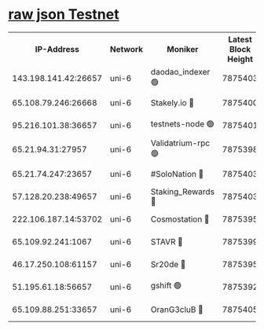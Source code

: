 [raw json Testnet](https://rpc-check.junot.stavr.tech/junot/rpc-junot-result.json)
=


<table><tr><th>IP-Address</th><th>Network</th><th>Moniker</th><th>Latest Block Height</th><th>Earliest Block Height</th><th>Catching Up</th><th>Tx Index</th><th>Voting Power</th><th>Scan Time</th></tr><tr><td>143.198.141.42:26657</td><td>uni-6</td><td>daodao_indexer 🟢</td><td>7875403</td><td>1</td><td>False</td><td>off</td><td>0</td><td>2024-02-10T23:40:45.538873419UTC</td></tr><tr><td>65.108.79.246:26668</td><td>uni-6</td><td>Stakely.io 🔴</td><td>7875400</td><td>1570872</td><td>False</td><td>on</td><td>1766821</td><td>2024-02-10T23:40:35.718095786UTC</td></tr><tr><td>95.216.101.38:36657</td><td>uni-6</td><td>testnets-node 🟢</td><td>7875401</td><td>1615130</td><td>False</td><td>on</td><td>0</td><td>2024-02-10T23:40:38.096332701UTC</td></tr><tr><td>65.21.94.31:27957</td><td>uni-6</td><td>Validatrium-rpc 🟢</td><td>7875398</td><td>2943363</td><td>False</td><td>on</td><td>0</td><td>2024-02-10T23:40:30.847464645UTC</td></tr><tr><td>65.21.74.247:23657</td><td>uni-6</td><td>#SoloNation 🔴</td><td>7875403</td><td>5208001</td><td>False</td><td>on</td><td>112</td><td>2024-02-10T23:40:44.658999873UTC</td></tr><tr><td>57.128.20.238:49657</td><td>uni-6</td><td>Staking_Rewards 🔴</td><td>7875403</td><td>6514618</td><td>False</td><td>on</td><td>1008</td><td>2024-02-10T23:40:45.827530475UTC</td></tr><tr><td>222.106.187.14:53702</td><td>uni-6</td><td>Cosmostation 🔴</td><td>7875395</td><td>7473037</td><td>False</td><td>on</td><td>109003</td><td>2024-02-10T23:40:28.450898307UTC</td></tr><tr><td>65.109.92.241:1067</td><td>uni-6</td><td>STAVR 🔴</td><td>7875399</td><td>7502372</td><td>False</td><td>on</td><td>6054</td><td>2024-02-10T23:40:35.328463836UTC</td></tr><tr><td>46.17.250.108:61157</td><td>uni-6</td><td>Sr20de 🔴</td><td>7875395</td><td>7533733</td><td>False</td><td>on</td><td>37</td><td>2024-02-10T23:40:22.985985834UTC</td></tr><tr><td>51.195.61.18:56657</td><td>uni-6</td><td>gshift 🟢</td><td>7875392</td><td>7691417</td><td>False</td><td>on</td><td>0</td><td>2024-02-10T23:40:16.379376148UTC</td></tr><tr><td>65.109.88.251:33657</td><td>uni-6</td><td>OranG3cluB 🔴</td><td>7875405</td><td>7784738</td><td>False</td><td>on</td><td>11</td><td>2024-02-10T23:40:50.364984054UTC</td></tr></table>